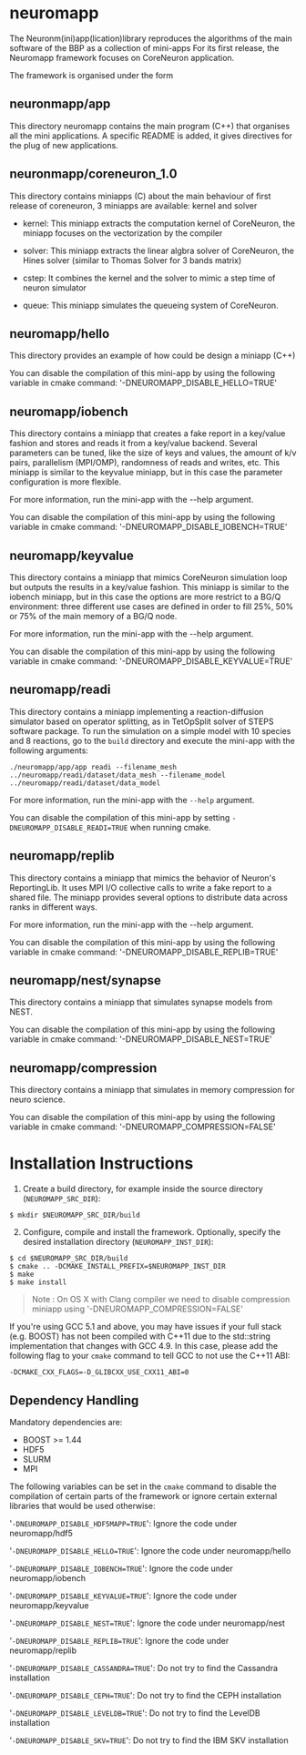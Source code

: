 # neuromapp
The Neuronm(ini)app(lication)library reproduces the algorithms of the main software of the BBP as a collection of mini-apps
For its first release, the Neuromapp framework focuses on CoreNeuron application.

The framework is organised under the form

## neuronmapp/app

This directory neuromapp contains the main program (C++) that organises all the mini
applications. A specific README is added, it gives directives for the plug
of new applications.

## neuronmapp/coreneuron_1.0

This directory contains miniapps (C)  about the main behaviour of first release
of coreneuron, 3 miniapps are available: kernel and solver

* kernel: This miniapp extracts the computation kernel of CoreNeuron, the miniapp focuses
	 	 on the vectorization by the compiler
* solver: This miniapp extracts the linear algbra solver of CoreNeuron, the Hines solver 
	         (similar to Thomas Solver for 3 bands matrix)
* cstep: It combines the kernel and the solver to mimic a step time of neuron simulator

* queue: This miniapp simulates the queueing system of CoreNeuron.

 
## neuromapp/hello

This directory provides an example of how could be design a miniapp (C++)

You can disable the compilation of this mini-app by using the following variable in cmake
command: '-DNEUROMAPP_DISABLE_HELLO=TRUE'

## neuromapp/iobench

This directory contains a miniapp that creates a fake report in a key/value fashion and 
stores and reads it from a key/value backend. Several parameters can be tuned, like the 
size of keys and values, the amount of k/v pairs, parallelism (MPI/OMP), randomness of 
reads and writes, etc. This miniapp is similar to the keyvalue miniapp, but in this case 
the parameter configuration is more flexible.

For more information, run the mini-app with the --help argument.

You can disable the compilation of this mini-app by using the following variable in cmake
command: '-DNEUROMAPP_DISABLE_IOBENCH=TRUE'

## neuromapp/keyvalue

This directory contains a miniapp that mimics CoreNeuron simulation loop but outputs 
the results in a key/value fashion. This miniapp is similar to the iobench miniapp, but 
in this case the options are more restrict to a BG/Q environment: three different use 
cases are defined in order to fill 25%, 50% or 75% of the main memory of a BG/Q node.

For more information, run the mini-app with the --help argument.

You can disable the compilation of this mini-app by using the following variable in cmake
command: '-DNEUROMAPP_DISABLE_KEYVALUE=TRUE'

## neuromapp/readi

This directory contains a miniapp implementing a reaction-diffusion simulator
based on operator splitting, as in TetOpSplit solver of STEPS software package.
To run the simulation on a simple model with 10 species and 8 reactions, go to
the `build` directory and execute the mini-app with the following arguments:

`./neuromapp/app/app readi --filename_mesh ../neuromapp/readi/dataset/data_mesh --filename_model ../neuromapp/readi/dataset/data_model`

For more information, run the mini-app with the `--help` argument.

You can disable the compilation of this mini-app by setting
`-DNEUROMAPP_DISABLE_READI=TRUE` when running cmake.

## neuromapp/replib

This directory contains a miniapp that mimics the behavior of Neuron's ReportingLib. 
It uses MPI I/O collective calls to write a fake report to a shared file. The miniapp 
provides several options to distribute data across ranks in different ways.

For more information, run the mini-app with the --help argument.

You can disable the compilation of this mini-app by using the following variable in cmake
command: '-DNEUROMAPP_DISABLE_REPLIB=TRUE'

## neuromapp/nest/synapse

This directory contains a miniapp that simulates synapse models from NEST.

You can disable the compilation of this mini-app by using the following variable in cmake
command: '-DNEUROMAPP_DISABLE_NEST=TRUE'

## neuromapp/compression

This directory contains a miniapp that simulates in memory compression for neuro science.

You can disable the compilation of this mini-app by using the following variable in cmake
command: '-DNEUROMAPP_COMPRESSION=FALSE'

# Installation Instructions #

1) Create a build directory, for example inside the source directory (```NEUROMAPP_SRC_DIR```):
```
$ mkdir $NEUROMAPP_SRC_DIR/build
```

2) Configure, compile and install the framework. Optionally, specify the desired 
installation directory (```NEUROMAPP_INST_DIR```):
```
$ cd $NEUROMAPP_SRC_DIR/build
$ cmake .. -DCMAKE_INSTALL_PREFIX=$NEUROMAPP_INST_DIR
$ make
$ make install
```

> Note : On OS X with Clang compiler we need to disable compression miniapp using '-DNEUROMAPP_COMPRESSION=FALSE'

If you're using GCC 5.1 and above, you may have issues if your full stack (e.g. BOOST) has not been
compiled with C++11 due to the std::string implementation that changes with GCC 4.9.
In this case, please add the following flag to your ```cmake``` 
command to tell GCC to not use the C++11 ABI:
```
-DCMAKE_CXX_FLAGS=-D_GLIBCXX_USE_CXX11_ABI=0
```

## Dependency Handling

Mandatory dependencies are:
* BOOST >= 1.44
* HDF5
* SLURM
* MPI

The following variables can be set in the ```cmake``` command to disable the compilation of certain 
parts of the framework or ignore certain external libraries that would be used otherwise:

'```-DNEUROMAPP_DISABLE_HDF5MAPP=TRUE```': Ignore the code under neuromapp/hdf5

'```-DNEUROMAPP_DISABLE_HELLO=TRUE```': Ignore the code under neuromapp/hello

'```-DNEUROMAPP_DISABLE_IOBENCH=TRUE```': Ignore the code under neuromapp/iobench

'```-DNEUROMAPP_DISABLE_KEYVALUE=TRUE```': Ignore the code under neuromapp/keyvalue

'```-DNEUROMAPP_DISABLE_NEST=TRUE```': Ignore the code under neuromapp/nest

'```-DNEUROMAPP_DISABLE_REPLIB=TRUE```': Ignore the code under neuromapp/replib

'```-DNEUROMAPP_DISABLE_CASSANDRA=TRUE```': Do not try to find the Cassandra installation

'```-DNEUROMAPP_DISABLE_CEPH=TRUE```': Do not try to find the CEPH installation

'```-DNEUROMAPP_DISABLE_LEVELDB=TRUE```': Do not try to find the LevelDB installation

'```-DNEUROMAPP_DISABLE_SKV=TRUE```': Do not try to find the IBM SKV installation

